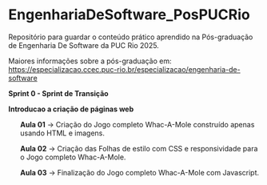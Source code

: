 # EngenhariaDeSoftware_PosPUCRio
Repositório para guardar o conteúdo prático aprendido na Pós-graduação de Engenharia De Software da PUC Rio 2025.

Maiores informações sobre a pós-graduação em: https://especializacao.ccec.puc-rio.br/especializacao/engenharia-de-software

**Sprint 0 - Sprint de Transição**

   **Introducao a criação de páginas web**
   <ul><b>Aula 01</b> -> Criação do Jogo completo Whac-A-Mole construído apenas usando HTML e imagens.</ul>
   <ul><b>Aula 02</b> -> Criação das Folhas de estilo com CSS e responsividade para o Jogo completo Whac-A-Mole.</ul>
   <ul><b>Aula 03</b> -> Finalização do Jogo completo Whac-A-Mole com Javascript.</ul>
